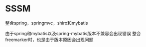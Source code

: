 # SSSM
整合spring，springmvc，shiro和mybatis

由于spring和mybatis以及spring-mybatis版本不兼容会出现错误
整合freemarker时，也是由于版本原因会出现问题
